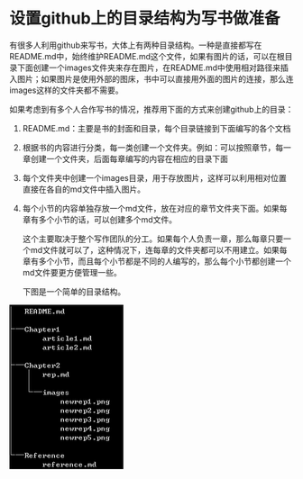 # 设置github上的目录结构为写书做准备 

有很多人利用github来写书，大体上有两种目录结构。一种是直接都写在README.md中，始终维护README.md这个文件，如果有图片的话，可以在根目录下面创建一个images文件夹来存在图片，在README.md中使用相对路径来插入图片；如果图片是使用外部的图床，书中可以直接用外面的图片的连接，那么连images这样的文件夹都不需要。

如果考虑到有多个人合作写书的情况，推荐用下面的方式来创建github上的目录：

1. README.md：主要是书的封面和目录，每个目录链接到下面编写的各个文档

2. 根据书的内容进行分类，每一类创建一个文件夹。例如：可以按照章节，每一章创建一个文件夹，后面每章编写的内容在相应的目录下面

3. 每个文件夹中创建一个images目录，用于存放图片，这样可以利用相对位置直接在各自的md文件中插入图片。

4. 每个小节的内容单独存放一个md文件，放在对应的章节文件夹下面。如果每章有多个小节的话，可以创建多个md文件。

   这个主要取决于整个写作团队的分工。如果每个人负责一章，那么每章只要一个md文件就可以了，这种情况下，连每章的文件夹都可以不用建立。如果每章有多个小节，而且每个小节都是不同的人编写的，那么每个小节都创建一个md文件要更方便管理一些。

   下图是一个简单的目录结构。

![avatar](./images/stru1.png)

